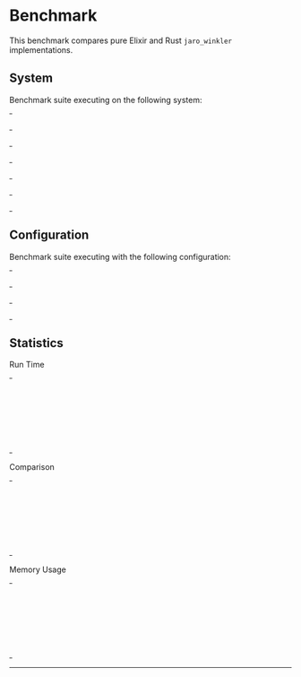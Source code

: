 # Benchmark

This benchmark compares pure Elixir and Rust `jaro_winkler` implementations.

## System

Benchmark suite executing on the following system:

<table style="width: 1%">
  <tr>
    <th style="width: 1%; white-space: nowrap">Operating System</th>
    <td>macOS</td>
  </tr><tr>
    <th style="white-space: nowrap">CPU Information</th>
    <td style="white-space: nowrap">Intel(R) Core(TM) i5-3230M CPU @ 2.60GHz</td>
  </tr><tr>
    <th style="white-space: nowrap">Number of Available Cores</th>
    <td style="white-space: nowrap">4</td>
  </tr><tr>
    <th style="white-space: nowrap">Available Memory</th>
    <td style="white-space: nowrap">8 GB</td>
  </tr><tr>
    <th style="white-space: nowrap">Elixir Version</th>
    <td style="white-space: nowrap">1.10.3</td>
  </tr><tr>
    <th style="white-space: nowrap">Erlang Version</th>
    <td style="white-space: nowrap">22.3.2</td>
  </tr>
</table>

## Configuration

Benchmark suite executing with the following configuration:

<table style="width: 1%">
  <tr>
    <th style="width: 1%">:time</th>
    <td style="white-space: nowrap">10 s</td>
  </tr><tr>
    <th>:parallel</th>
    <td style="white-space: nowrap">1</td>
  </tr><tr>
    <th>:warmup</th>
    <td style="white-space: nowrap">2 s</td>
  </tr>
</table>

## Statistics

Run Time
<table style="width: 1%">
  <tr>
    <th>Name</th>
    <th style="text-align: right">IPS</th>
    <th style="text-align: right">Average</th>
    <th style="text-align: right">Devitation</th>
    <th style="text-align: right">Median</th>
    <th style="text-align: right">99th&nbsp;%</th>
  </tr>
  <tr>
    <td style="white-space: nowrap">strsim jaro</td>
    <td style="white-space: nowrap; text-align: right">613.78 K</td>
    <td style="white-space: nowrap; text-align: right">1.63 μs</td>
    <td style="white-space: nowrap; text-align: right">±4651.43%</td>
    <td style="white-space: nowrap; text-align: right">0.90 μs</td>
    <td style="white-space: nowrap; text-align: right">4.90 μs</td>
  </tr>
  <tr>
    <td style="white-space: nowrap">elixir jaro</td>
    <td style="white-space: nowrap; text-align: right">216.52 K</td>
    <td style="white-space: nowrap; text-align: right">4.62 μs</td>
    <td style="white-space: nowrap; text-align: right">±914.28%</td>
    <td style="white-space: nowrap; text-align: right">3.90 μs</td>
    <td style="white-space: nowrap; text-align: right">12.90 μs</td>
  </tr>
  <tr>
    <td style="white-space: nowrap">simetric</td>
    <td style="white-space: nowrap; text-align: right">162.46 K</td>
    <td style="white-space: nowrap; text-align: right">6.16 μs</td>
    <td style="white-space: nowrap; text-align: right">±507.63%</td>
    <td style="white-space: nowrap; text-align: right">4.90 μs</td>
    <td style="white-space: nowrap; text-align: right">14.90 μs</td>
  </tr>
  <tr>
    <td style="white-space: nowrap">the_fuzz jaro</td>
    <td style="white-space: nowrap; text-align: right">86.28 K</td>
    <td style="white-space: nowrap; text-align: right">11.59 μs</td>
    <td style="white-space: nowrap; text-align: right">±350.65%</td>
    <td style="white-space: nowrap; text-align: right">9.90 μs</td>
    <td style="white-space: nowrap; text-align: right">39.90 μs</td>
  </tr>
</table>
Comparison
<table style="width: 1%">
  <tr>
    <th>Name</th>
    <th style="text-align: right">IPS</th>
    <th style="text-align: right">Slower</th>
  <tr>
    <td style="white-space: nowrap">strsim jaro</td>
    <td style="white-space: nowrap;text-align: right">613.78 K</td>
    <td>&nbsp;</td>
  </tr>
  <tr>
    <td style="white-space: nowrap">elixir jaro</td>
    <td style="white-space: nowrap; text-align: right">216.52 K</td>
    <td style="white-space: nowrap; text-align: right">2.83x</td>
  </tr>
  <tr>
    <td style="white-space: nowrap">simetric</td>
    <td style="white-space: nowrap; text-align: right">162.46 K</td>
    <td style="white-space: nowrap; text-align: right">3.78x</td>
  </tr>
  <tr>
    <td style="white-space: nowrap">the_fuzz jaro</td>
    <td style="white-space: nowrap; text-align: right">86.28 K</td>
    <td style="white-space: nowrap; text-align: right">7.11x</td>
  </tr>
</table>
Memory Usage
<table style="width: 1%">
  <tr>
    <th>Name</th>
    <th style="text-align: right">Memory</th>
      <th style="text-align: right">Factor</th>
  </tr>
  <tr>
    <td style="white-space: nowrap">strsim jaro</td>
    <td style="white-space: nowrap">0.0391 KB</td>
      <td>&nbsp;</td>
  </tr>
  <tr>
    <td style="white-space: nowrap">elixir jaro</td>
    <td style="white-space: nowrap">2.20 KB</td>
    <td>56.4x</td>
  </tr>
  <tr>
    <td style="white-space: nowrap">simetric</td>
    <td style="white-space: nowrap">2.73 KB</td>
    <td>70.0x</td>
  </tr>
  <tr>
    <td style="white-space: nowrap">the_fuzz jaro</td>
    <td style="white-space: nowrap">5.98 KB</td>
    <td>153.2x</td>
  </tr>
</table>
<hr/>
